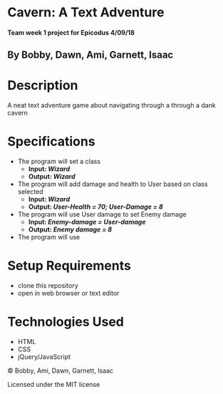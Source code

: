 # Cavern: A Text Adventure

#### Team week 1 project for Epicodus 4/09/18

## By Bobby, Dawn, Ami, Garnett, Isaac

# Description

A neat text adventure game about navigating through a through a dank cavern

# Specifications
* The program will set a class
  * **Input: _Wizard_**
  * **Output: _Wizard_**
* The program will add damage and health to User based on class selected
  * **Input: _Wizard_**
  * **Output: _User-Health = 70; User-Damage = 8_**
* The program will use User damage to set Enemy damage
  * **Input: _Enemy-damage = User-damage_**
  * **Output: _Enemy damage = 8_**
* The program will use
# Setup Requirements

* clone this repository
* open in web browser or text editor

# Technologies Used

* HTML
* CSS
* jQuery/JavaScript

&copy; Bobby, Ami, Dawn, Garnett, Isaac

Licensed under the MIT license
